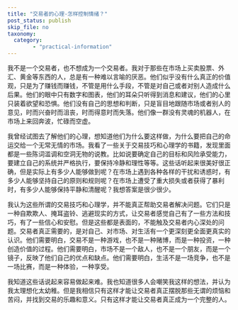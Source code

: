 ```yaml
---
title: "交易者的心理-怎样控制情绪？"
post_status: publish
skip_file: no
taxonomy:
  category:
        - "practical-information"
---
```


我不是一个交易者，也不想成为一个交易者。我对于那些在市场上买卖股票、外汇、黄金等东西的人，总是有一种难以言喻的厌恶。他们似乎没有什么真正的价值观，只是为了赚钱而赚钱，不管是用什么手段，不管是对自己或者对别人造成什么后果。他们的眼中只有数字和图表，他们的耳朵只听得到消息和建议，他们的心里只装着欲望和恐惧。他们没有自己的思想和判断，只是盲目地跟随市场或者别人的意见，时而兴奋时而沮丧，时而得意时而失落。他们像一群没有灵魂的机器人，在市场上来回奔波，忙碌而空虚。

我曾经试图去了解他们的心理，想知道他们为什么要这样做，为什么要把自己的命运交给一个无常无情的市场。我看了一些关于交易技巧和心理学的书籍，发现里面都是一些陈词滥调和空洞无物的说教。比如说要确定自己的目标和风险承受能力，要建立自己的系统并严格执行，要保持冷静和理性等等。这些话听起来很美好很正确，但是实际上有多少人能够做到呢？在市场上遇到各种各样的干扰和诱惑时，有多少人能够坚持自己的原则和规则呢？在市场上遭受了重大损失或者获得了暴利时，有多少人能够保持平静和清醒呢？我想答案是很少很少。

我认为这些所谓的交易技巧和心理学，并不能真正帮助交易者解决问题。它们只是一种自欺欺人、掩耳盗铃、逃避现实的方式，让交易者感觉自己有了一些方法和技巧，有了一些信心和安慰。但是这些都是表面的，不能触及交易者内心深处的问题。交易者真正需要的，是对自己、对市场、对生活有一个更深刻更全面更真实的认识。他们需要明白，交易不是一种游戏，也不是一种赌博，而是一种投资，一种创造价值的过程。他们需要明白，市场不是一个敌人，也不是一个朋友，而是一个镜子，反映了他们自己的优点和缺点。他们需要明白，生活不是一场竞争，也不是一场比赛，而是一种体验，一种享受。

我知道这些话说起来容易做起来难。我也知道很多人会嘲笑我这样的想法，并认为我太理想化太幼稚。但是我相信只有这样才能让交易者真正摆脱那些无谓的烦恼和苦闷，并找到交易的乐趣和意义。只有这样才能让交易者真正成为一个完整的人。
